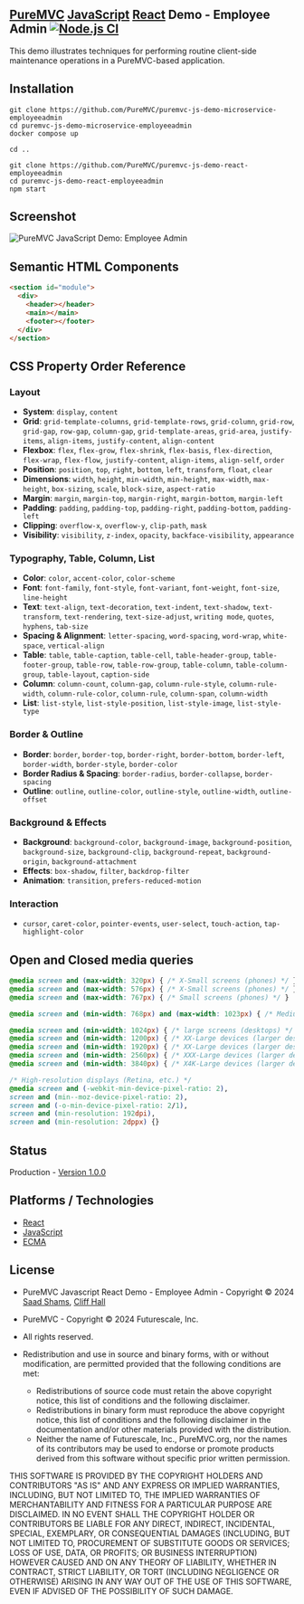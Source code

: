 ## [PureMVC](http://puremvc.github.com/) [JavaScript](https://github.com/PureMVC/puremvc-js-multicore-framework/wiki) [React](https://en.wikipedia.org/wiki/React_(JavaScript_library)) Demo - Employee Admin [![Node.js CI](https://github.com/saadshams/puremvc-js-demo-react-employeeadmin/actions/workflows/node.js.yml/badge.svg)](https://github.com/saadshams/puremvc-js-demo-react-employeeadmin/actions/workflows/node.js.yml)

This demo illustrates techniques for performing routine client-side maintenance operations in a PureMVC-based application.

## Installation
```shell
git clone https://github.com/PureMVC/puremvc-js-demo-microservice-employeeadmin
cd puremvc-js-demo-microservice-employeeadmin
docker compose up

cd ..

git clone https://github.com/PureMVC/puremvc-js-demo-react-employeeadmin 
cd puremvc-js-demo-react-employeeadmin 
npm start
```

## Screenshot
![PureMVC JavaScript Demo: Employee Admin](http://puremvc.org/pages/images/screenshots/PureMVC-Shot-JS-EmployeeAdmin2.png?github)

## Semantic HTML Components

```html
<section id="module">
  <div>
    <header></header>
    <main></main>
    <footer></footer>
  </div>
</section>
```

## CSS Property Order Reference

### Layout
- **System**: `display`, `content`
- **Grid**: `grid-template-columns`, `grid-template-rows`, `grid-column`, `grid-row`, `grid-gap`, `row-gap`, `column-gap`, `grid-template-areas`, `grid-area`, `justify-items`, `align-items`, `justify-content`, `align-content`
- **Flexbox**: `flex`, `flex-grow`, `flex-shrink`, `flex-basis`, `flex-direction`, `flex-wrap`, `flex-flow`, `justify-content`, `align-items`, `align-self`, `order`
- **Position**: `position`, `top`, `right`, `bottom`, `left`, `transform`, `float`, `clear`
- **Dimensions**: `width`, `height`, `min-width`, `min-height`, `max-width`, `max-height`, `box-sizing`, `scale`, `block-size`, `aspect-ratio`
- **Margin**: `margin`, `margin-top`, `margin-right`, `margin-bottom`, `margin-left`
- **Padding**: `padding`, `padding-top`, `padding-right`, `padding-bottom`, `padding-left`
- **Clipping**: `overflow-x`, `overflow-y`, `clip-path`, `mask`
- **Visibility**: `visibility`, `z-index`, `opacity`, `backface-visibility`, `appearance`

### Typography, Table, Column, List
- **Color**: `color`, `accent-color`, `color-scheme`
- **Font**: `font-family`, `font-style`, `font-variant`, `font-weight`, `font-size`, `line-height`
- **Text**: `text-align`, `text-decoration`, `text-indent`, `text-shadow`, `text-transform`, `text-rendering`, `text-size-adjust`, `writing mode`, `quotes`, `hyphens`, `tab-size`
- **Spacing & Alignment**: `letter-spacing`, `word-spacing`, `word-wrap`, `white-space`, `vertical-align`
- **Table**: `table`, `table-caption`, `table-cell`, `table-header-group`, `table-footer-group`, `table-row`, `table-row-group`, `table-column`, `table-column-group`, `table-layout`, `caption-side`
- **Column**: `column-count`, `column-gap`, `column-rule-style`, `column-rule-width`, `column-rule-color`, `column-rule`, `column-span`, `column-width`
- **List**: `list-style`, `list-style-position`, `list-style-image`, `list-style-type`

### Border & Outline
- **Border**: `border`, `border-top`, `border-right`, `border-bottom`, `border-left`, `border-width`, `border-style`, `border-color`
- **Border Radius & Spacing**: `border-radius`, `border-collapse`, `border-spacing`
- **Outline**: `outline`, `outline-color`, `outline-style`, `outline-width`, `outline-offset`

### Background & Effects
- **Background**: `background-color`, `background-image`, `background-position`, `background-size`, `background-clip`, `background-repeat`, `background-origin`, `background-attachment`
- **Effects**: `box-shadow`, `filter`, `backdrop-filter`
- **Animation**: `transition`, `prefers-reduced-motion`

### Interaction
- `cursor`, `caret-color`, `pointer-events`, `user-select`, `touch-action`, `tap-highlight-color`

## Open and Closed media queries

```css
@media screen and (max-width: 320px) { /* X-Small screens (phones) */ }
@media screen and (max-width: 576px) { /* X-Small screens (phones) */ }
@media screen and (max-width: 767px) { /* Small screens (phones) */ }

@media screen and (min-width: 768px) and (max-width: 1023px) { /* Medium screens (tablets) */ }

@media screen and (min-width: 1024px) { /* large screens (desktops) */ }
@media screen and (min-width: 1200px) { /* XX-Large devices (larger desktops) */ }
@media screen and (min-width: 1920px) { /* XX-Large devices (larger desktops) */ }
@media screen and (min-width: 2560px) { /* XXX-Large devices (larger desktops) */ }
@media screen and (min-width: 3840px) { /* X4K-Large devices (larger desktops) */ }

/* High-resolution displays (Retina, etc.) */
@media screen and (-webkit-min-device-pixel-ratio: 2),
screen and (min--moz-device-pixel-ratio: 2),
screen and (-o-min-device-pixel-ratio: 2/1),
screen and (min-resolution: 192dpi),
screen and (min-resolution: 2dppx) {}
```

## Status
Production - [Version 1.0.0](https://github.com/PureMVC/puremvc-js-demo-react-employeeadmin/blob/master/VERSION)

## Platforms / Technologies
* [React](https://en.wikipedia.org/wiki/React_(JavaScript_library))
* [JavaScript](http://en.wikipedia.org/wiki/JavaScript)
* [ECMA](https://en.wikipedia.org/wiki/ECMAScript)

## License
* PureMVC Javascript React Demo - Employee Admin - Copyright © 2024 [Saad Shams](https://www.linkedin.com/in/muizz), [Cliff Hall](https://www.linkedin.com/in/cliff)
* PureMVC - Copyright © 2024 Futurescale, Inc.
* All rights reserved.

* Redistribution and use in source and binary forms, with or without modification, are permitted provided that the following conditions are met:

    * Redistributions of source code must retain the above copyright notice, this list of conditions and the following disclaimer.
    * Redistributions in binary form must reproduce the above copyright notice, this list of conditions and the following disclaimer in the documentation and/or other materials provided with the distribution.
    * Neither the name of Futurescale, Inc., PureMVC.org, nor the names of its contributors may be used to endorse or promote products derived from this software without specific prior written permission.

THIS SOFTWARE IS PROVIDED BY THE COPYRIGHT HOLDERS AND CONTRIBUTORS "AS IS" AND ANY EXPRESS OR IMPLIED WARRANTIES, INCLUDING, BUT NOT LIMITED TO, THE IMPLIED WARRANTIES OF MERCHANTABILITY AND FITNESS FOR A PARTICULAR PURPOSE ARE DISCLAIMED. IN NO EVENT SHALL THE COPYRIGHT HOLDER OR CONTRIBUTORS BE LIABLE FOR ANY DIRECT, INDIRECT, INCIDENTAL, SPECIAL, EXEMPLARY, OR CONSEQUENTIAL DAMAGES (INCLUDING, BUT NOT LIMITED TO, PROCUREMENT OF SUBSTITUTE GOODS OR SERVICES; LOSS OF USE, DATA, OR PROFITS; OR BUSINESS INTERRUPTION) HOWEVER CAUSED AND ON ANY THEORY OF LIABILITY, WHETHER IN CONTRACT, STRICT LIABILITY, OR TORT (INCLUDING NEGLIGENCE OR OTHERWISE) ARISING IN ANY WAY OUT OF THE USE OF THIS SOFTWARE, EVEN IF ADVISED OF THE POSSIBILITY OF SUCH DAMAGE.
